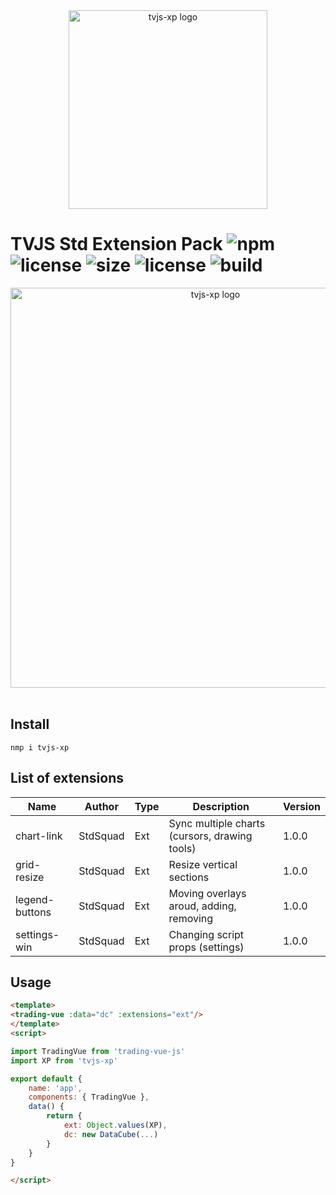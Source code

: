 
<div align="center">
  <img width="318" heigth="256" src="https://raw.githubusercontent.com/tvjsx/tvjs-xp/main/assets/logo.png" alt="tvjs-xp logo">
</div>


# TVJS Std Extension Pack ![npm](https://img.shields.io/npm/v/tvjs-xp.svg?color=brightgreen&label=version) ![license](https://img.shields.io/badge/license-MIT-blue.svg) ![size](https://img.shields.io/github/size/tvjsx/tvjs-xp/dist/tvjs-xp.min.js.svg) ![license](https://img.shields.io/badge/license-MIT-blue.svg) ![build](https://img.shields.io/badge/build-passing-brightgreen.svg)

<div align="center">
  <img width="640" heigth="372" src="https://raw.githubusercontent.com/tvjsx/tvjs-xp/main/assets/showcase.gif" alt="tvjs-xp logo">
</div>

<br>

## Install

```
nmp i tvjs-xp
```

## List of extensions

| Name | Author | Type | Description | Version |
|---|---|---|---|---|
| chart-link | StdSquad | Ext | Sync multiple charts (cursors, drawing tools) | 1.0.0 |
| grid-resize | StdSquad | Ext | Resize vertical sections | 1.0.0 |
| legend-buttons | StdSquad | Ext | Moving overlays aroud, adding, removing | 1.0.0 |
| settings-win | StdSquad | Ext | Changing script props (settings) | 1.0.0 |

## Usage

```html
<template>
<trading-vue :data="dc" :extensions="ext"/>
</template>
<script>

import TradingVue from 'trading-vue-js'
import XP from 'tvjs-xp'

export default {
    name: 'app',
    components: { TradingVue },
    data() {
        return {
            ext: Object.values(XP),
            dc: new DataCube(...)
        }
    }
}

</script>

```
